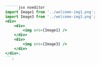 ```jsx { "file": "./WelcomePage1.jsx" }

``````jsx noeditor
import Image1 from '../welcome-img1.png';
import Image3 from '../welcome-img3.png';
<div>
	<div>
		<img src={Image1} />
	</div>
	<div>
		<img src={Image3} />
	</div>
</div>;
```;
